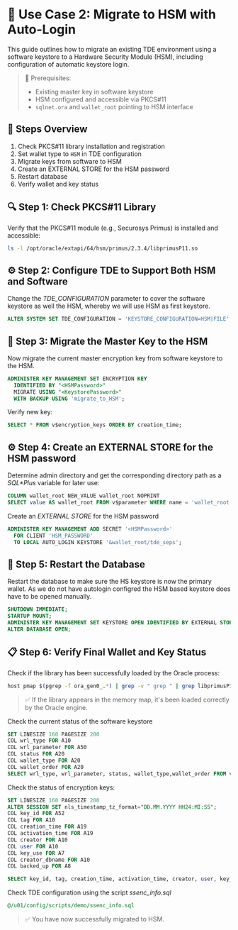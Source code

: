 # 🧪 Use Case 2: Migrate to HSM with Auto-Login

This guide outlines how to migrate an existing TDE environment using a software keystore to a Hardware Security Module (HSM), including configuration of automatic keystore login.

> 📘 Prerequisites:
>
> - Existing master key in software keystore
> - HSM configured and accessible via PKCS#11
> - `sqlnet.ora` and `wallet_root` pointing to HSM interface

## 🔄 Steps Overview

1. Check PKCS#11 library installation and registration
2. Set wallet type to `HSM` in TDE configuration
3. Migrate keys from software to HSM
4. Create an EXTERNAL STORE for the HSM password
5. Restart database
6. Verify wallet and key status

## 🔍 Step 1: Check PKCS#11 Library

Verify that the PKCS#11 module (e.g., Securosys Primus) is installed and accessible:

```bash
ls -l /opt/oracle/extapi/64/hsm/primus/2.3.4/libprimusP11.so
```

## ⚙️ Step 2: Configure TDE to Support Both HSM and Software

Change the *TDE_CONFIGURATION* parameter to cover the software keystore as well the HSM, whereby we will use HSM as first keystore.

```sql
ALTER SYSTEM SET TDE_CONFIGURATION = 'KEYSTORE_CONFIGURATION=HSM|FILE' SCOPE=BOTH;
```

## 🔐 Step 3: Migrate the Master Key to the HSM

Now migrate the current master encryption key from software keystore to the HSM.

```sql
ADMINISTER KEY MANAGEMENT SET ENCRYPTION KEY 
  IDENTIFIED BY "<HSMPassword>" 
  MIGRATE USING "<KeystorePassword>" 
  WITH BACKUP USING 'migrate_to_HSM';
```

Verify new key:

```sql
SELECT * FROM v$encryption_keys ORDER BY creation_time;
```

## ⚙️ Step 4: Create an EXTERNAL STORE for the HSM password

Determine admin directory and get the corresponding directory path as a *SQL\*Plus* variable for later use:

```sql
COLUMN wallet_root NEW_VALUE wallet_root NOPRINT
SELECT value AS wallet_root FROM v$parameter WHERE name = 'wallet_root';
```

Create an *EXTERNAL STORE* for the HSM password

```sql
ADMINISTER KEY MANAGEMENT ADD SECRET '<HSMPassword>' 
  FOR CLIENT 'HSM_PASSWORD' 
  TO LOCAL AUTO_LOGIN KEYSTORE '&wallet_root/tde_seps';
```

## 🔄 Step 5: Restart the Database

Restart the database to make sure the HS keystore is now the primary wallet. As we do not have autologin configred the HSM based keystore does have to be opened manually.

```sql
SHUTDOWN IMMEDIATE;
STARTUP MOUNT;
ADMINISTER KEY MANAGEMENT SET KEYSTORE OPEN IDENTIFIED BY EXTERNAL STORE;
ALTER DATABASE OPEN;
```

## 📋 Step 6: Verify Final Wallet and Key Status

Check if the library has been successfully loaded by the Oracle process:

```bash
host pmap $(pgrep -f ora_gen0_.*) | grep -v " grep " | grep libprimusP11
```

> ✅ If the library appears in the memory map, it's been loaded correctly by the Oracle engine.

Check the current status of the software keystore

```sql
SET LINESIZE 160 PAGESIZE 200
COL wrl_type FOR A10
COL wrl_parameter FOR A50
COL status FOR A20
COL wallet_type FOR A20
COL wallet_order FOR A20
SELECT wrl_type, wrl_parameter, status, wallet_type,wallet_order FROM v$encryption_wallet;
```

Check the status of encryption keys:

```sql
SET LINESIZE 160 PAGESIZE 200
ALTER SESSION SET nls_timestamp_tz_format="DD.MM.YYYY HH24:MI:SS";
COL key_id FOR A52
COL tag FOR A10
COL creation_time FOR A19
COL activation_time FOR A19
COL creator FOR A10
COL user FOR A10
COL key_use FOR A7
COL creator_dbname FOR A10
COL backed_up FOR A8

SELECT key_id, tag, creation_time, activation_time, creator, user, key_use, backed_up, creator_dbname FROM v$encryption_keys;
```

Check TDE configuration using the script *ssenc_info.sql*

```sql
@/u01/config/scripts/demo/ssenc_info.sql
```

> ✅ You have now successfully migrated to HSM.
